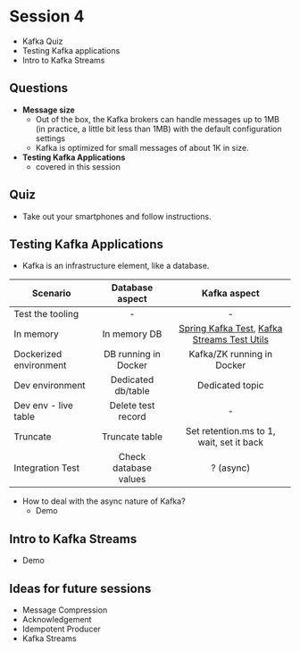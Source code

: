 # Session 4

- Kafka Quiz
- Testing Kafka applications
- Intro to Kafka Streams

## Questions

- **Message size** 
    - Out of the box, the Kafka brokers can handle messages up to 1MB 
    (in practice, a little bit less than 1MB) 
    with the default configuration settings 
    - Kafka is optimized for small messages of about 1K in size. 
- **Testing Kafka Applications**
    - covered in this session
    
## Quiz

- Take out your smartphones and follow instructions.

## Testing Kafka Applications

* Kafka is an infrastructure element, like a database.

| Scenario | Database aspect | Kafka aspect |
| -------- | :-------------: | :----------: |
| Test the tooling | - | - |
| In memory | In memory DB | [Spring Kafka Test](https://blog.mimacom.com/testing-apache-kafka-with-spring-boot/), [Kafka Streams Test Utils](https://kafka.apache.org/21/documentation/streams/developer-guide/testing.html) |
| Dockerized environment | DB running in Docker | Kafka/ZK running in Docker |
| Dev environment | Dedicated db/table | Dedicated topic |
| Dev env - live table | Delete test record | - |
| Truncate | Truncate table | Set retention.ms to 1, wait, set it back |
| Integration Test | Check database values | ? (async) |

* How to deal with the async nature of Kafka?
    * Demo
    
## Intro to Kafka Streams

* Demo  

## Ideas for future sessions
- Message Compression
- Acknowledgement
- Idempotent Producer
- Kafka Streams